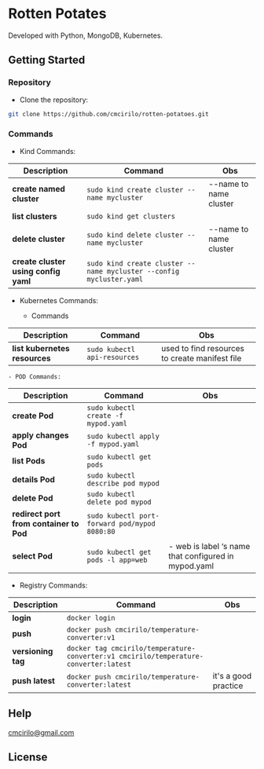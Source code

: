 # Rotten Potates

Developed with Python, MongoDB, Kubernetes.

## Getting Started

### Repository

- Clone the repository:

```sh
git clone https://github.com/cmcirilo/rotten-potatoes.git
```

### Commands

- Kind Commands:

| Description                          | Command                                                             | Obs                    |
| ------------------------------------ | ------------------------------------------------------------------- | ---------------------- |
| **create named cluster**             | `sudo kind create cluster --name mycluster`                         | --name to name cluster |
| **list clusters**                    | `sudo kind get clusters`                                            |                        |
| **delete cluster**                   | `sudo kind delete cluster --name mycluster`                         | --name to name cluster |
| **create cluster using config yaml** | `sudo kind create cluster --name mycluster --config mycluster.yaml` |                        |

- Kubernetes Commands:

  - Commands

| Description                   | Command                      | Obs                                            |
| ----------------------------- | ---------------------------- | ---------------------------------------------- |
| **list kubernetes resources** | `sudo kubectl api-resources` | used to find resources to create manifest file |

    - POD Commands:

| Description                             | Command                                       | Obs                                                  |
| --------------------------------------- | --------------------------------------------- | ---------------------------------------------------- |
| **create Pod**                          | `sudo kubectl create -f mypod.yaml`           |                                                      |
| **apply changes Pod**                   | `sudo kubectl apply -f mypod.yaml`            |                                                      |
| **list Pods**                           | `sudo kubectl get pods`                       |                                                      |
| **details Pod**                         | `sudo kubectl describe pod mypod`             |                                                      |
| **delete Pod**                          | `sudo kubectl delete pod mypod`               |                                                      |
| **redirect port from container to Pod** | `sudo kubectl port-forward pod/mypod 8080:80` |                                                      |
| **select Pod**                          | `sudo kubectl get pods -l app=web`            | - web is label ‘s name that configured in mypod.yaml |

- Registry Commands:

| Description        | Command                                                                               | Obs                  |
| ------------------ | ------------------------------------------------------------------------------------- | -------------------- |
| **login**          | `docker login`                                                                        |                      |
| **push**           | `docker push cmcirilo/temperature-converter:v1`                                       |                      |
| **versioning tag** | `docker tag cmcirilo/temperature-converter:v1 cmcirilo/temperature-converter:latest ` |                      |
| **push latest**    | `docker push cmcirilo/temperature-converter:latest`                                   | it's a good practice |

## Help

cmcirilo@gmail.com

## License
